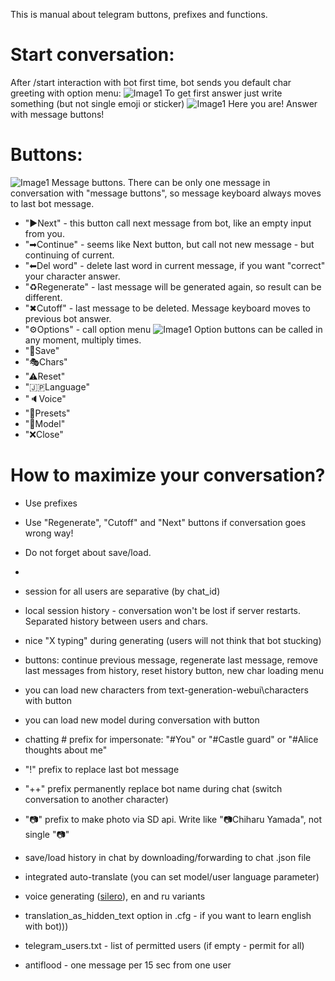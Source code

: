 This is manual about telegram buttons, prefixes and functions.

# Start conversation:
After /start interaction with bot first time, bot sends you default char greeting with option menu:
![Image1](https://github.com/innightwolfsleep/llm_telegram_bot/manual/manuals/telegram_bot_start_option.PNG)
To get first answer just write something (but not single emoji or sticker)
![Image1](https://github.com/innightwolfsleep/llm_telegram_bot/manual/manuals/telegram_bot_message.PNG)
Here you are! Answer with message buttons!

# Buttons:
![Image1](https://github.com/innightwolfsleep/llm_telegram_bot/manual/manuals/telegram_bot_message_narrow.png)
Message buttons. There can be only one message in conversation with "message buttons", so message keyboard always moves to last bot message.
- "▶Next" - this button call next message from bot, like an empty input from you.
- "➡Continue" - seems like Next button, but call not new message - but continuing of current.
- "⬅Del word" - delete last word in current message, if you want "correct" your character answer.
- "♻Regenerate" - last message will be generated again, so result can be different. 
- "✖Cutoff" - last message to be deleted. Message keyboard moves to previous bot answer.
- "⚙Options" - call option menu
![Image1](https://github.com/innightwolfsleep/llm_telegram_bot/manual/manuals/telegram_bot_start_option_narrow.PNG)
Option buttons can be called in any moment, multiply times.
- "💾Save"
- "🎭Chars"
- "⚠Reset"
- "🇯🇵Language"
- "🔈Voice"
- "🔧Presets"
- "🔨Model"
- "❌Close"


# How to maximize your conversation?
- Use prefixes
- Use "Regenerate", "Cutoff" and "Next" buttons if conversation goes wrong way! 
- Do not forget about save/load.
- 

- session for all users are separative (by chat_id)
- local session history - conversation won't be lost if server restarts. Separated history between users and chars.
- nice "X typing" during generating (users will not think that bot stucking)
- buttons: continue previous message, regenerate last message, remove last messages from history, reset history button, new char loading menu
- you can load new characters from text-generation-webui\characters with button
- you can load new model during conversation with button
- chatting # prefix for impersonate: "#You" or "#Castle guard" or "#Alice thoughts about me"
- "!" prefix to replace last bot message
- "++" prefix permanently replace bot name during chat (switch conversation to another character)
- "📷" prefix to make photo via SD api. Write like "📷Chiharu Yamada", not single "📷"
- save/load history in chat by downloading/forwarding to chat .json file
- integrated auto-translate (you can set model/user language parameter) 
- voice generating ([silero](https://github.com/snakers4/silero-models)), en and ru variants
- translation_as_hidden_text option in .cfg - if you want to learn english with bot)))
- telegram_users.txt - list of permitted users (if empty - permit for all)
- antiflood - one message per 15 sec from one user


